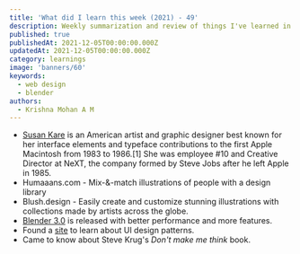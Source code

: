 ```yaml
---
title: 'What did I learn this week (2021) - 49'
description: Weekly summarization and review of things I've learned in the first week of December 2021 
published: true
publishedAt: 2021-12-05T00:00:00.000Z
updatedAt: 2021-12-05T00:00:00.000Z
category: learnings
image: 'banners/60'
keywords: 
  - web design
  - blender
authors:
  - Krishna Mohan A M
---
```

- [Susan Kare](https://en.wikipedia.org/wiki/Susan_Kare) is an American artist and graphic designer best known for her interface elements and typeface contributions to the first Apple Macintosh from 1983 to 1986.[1] She was employee #10 and Creative Director at NeXT, the company formed by Steve Jobs after he left Apple in 1985. 
- Humaaans.com - Mix-&-match illustrations of people with a design library
- Blush.design - Easily create and customize stunning illustrations with collections made by artists across the globe. 
- [Blender 3.0](https://www.blender.org/download/releases/3-0/) is released with better performance and more features. 
- Found a [site](http://ui-patterns.com/) to learn about UI design patterns. 
- Came to know about Steve Krug's *Don't make me think* book. 